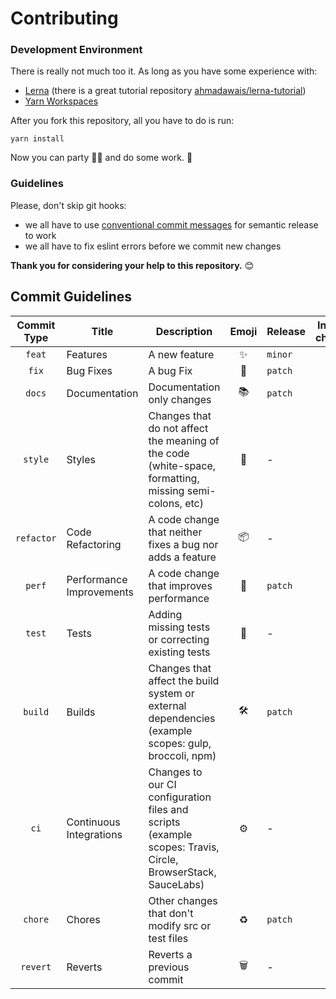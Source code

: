 # Contributing

### Development Environment

There is really not much too it. As long as you have some experience with:
 - [Lerna](https://github.com/lerna/lerna) (there is a great tutorial repository [ahmadawais/lerna-tutorial](https://github.com/ahmadawais/lerna-tutorial))
 - [Yarn Workspaces](https://classic.yarnpkg.com/en/docs/workspaces)
 
After you fork this repository, all you have to do is run:

```
yarn install
```

Now you can party 🎉🎉 and do some work. 🙌

### Guidelines

Please, don't skip git hooks:

- we all have to use [conventional commit messages](https://github.com/conventional-changelog/commitlint) for semantic release to work
- we all have to fix eslint errors before we commit new changes

**Thank you for considering your help to this repository.** 😊

## Commit Guidelines

| Commit Type | Title                    | Description                                                                                                 | Emoji | Release                        | Include in changelog |
| :---------: | ------------------------ | ----------------------------------------------------------------------------------------------------------- | :---: | ------------------------------ | :------------------: |
|   `feat`    | Features                 | A new feature                                                                                               |  ✨   | `minor`                        |        `true`        |
|    `fix`    | Bug Fixes                | A bug Fix                                                                                                   |  🐛   | `patch`                        |        `true`        |
|   `docs`    | Documentation            | Documentation only changes                                                                                  |  📚   | `patch`                        |        `true`        |
|   `style`   | Styles                   | Changes that do not affect the meaning of the code (white-space, formatting, missing semi-colons, etc)      |  💎   | -                              |        `true`        |
| `refactor`  | Code Refactoring         | A code change that neither fixes a bug nor adds a feature                                                   |  📦   | -                              |        `true`        |
|   `perf`    | Performance Improvements | A code change that improves performance                                                                     |  🚀   | `patch`                        |        `true`        |
|   `test`    | Tests                    | Adding missing tests or correcting existing tests                                                           |  🚨   | -                              |        `true`        |
|   `build`   | Builds                   | Changes that affect the build system or external dependencies (example scopes: gulp, broccoli, npm)         |   🛠  | `patch`                        |        `true`        |
|    `ci`     | Continuous Integrations  | Changes to our CI configuration files and scripts (example scopes: Travis, Circle, BrowserStack, SauceLabs) |  ⚙️   | -                              |        `true`        |
|   `chore`   | Chores                   | Other changes that don't modify src or test files                                                           |  ♻️   | `patch`                        |        `true`        |
|  `revert`   | Reverts                  | Reverts a previous commit                                                                                   |   🗑  | -                              |        `true`        |

